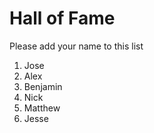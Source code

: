 # Hall of Fame
Please add your name to this list

1. Jose
2. Alex
3. Benjamin
4. Nick
5. Matthew
6. Jesse
